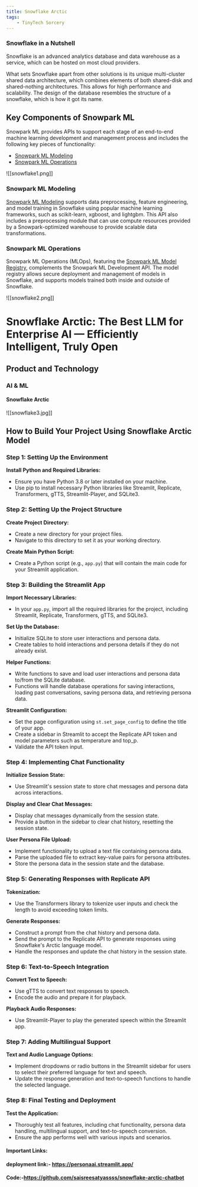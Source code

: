 ```yaml
---
title: Snowflake Arctic
tags:
    - TinyTech Sorcery
---
```


### **Snowflake in a Nutshell**

Snowflake is an advanced analytics database and data warehouse as a service, which can be hosted on most cloud providers.

What sets Snowflake apart from other solutions is its unique multi-cluster shared data architecture, which combines elements of both shared-disk and shared-nothing architectures. This allows for high performance and scalability. The design of the database resembles the structure of a snowflake, which is how it got its name.

## **Key Components of Snowpark ML**

Snowpark ML provides APIs to support each stage of an end-to-end machine learning development and management process and includes the following key pieces of functionality:

- [Snowpark ML Modeling](https://docs.snowflake.com/developer-guide/snowpark-ml/index#label-snowpark-ml-components-modeling)
- [Snowpark ML Operations](https://docs.snowflake.com/developer-guide/snowpark-ml/index#label-snowpark-ml-components-ops)

![[snowflake1.png]]


### **Snowpark ML Modeling**

[Snowpark ML Modeling](https://docs.snowflake.com/developer-guide/snowpark-ml/snowpark-ml-modeling) supports data preprocessing, feature engineering, and model training in Snowflake using popular machine learning frameworks, such as scikit-learn, xgboost, and lightgbm. This API also includes a preprocessing module that can use compute resources provided by a Snowpark-optimized warehouse to provide scalable data transformations.

### **Snowpark ML Operations**

Snowpark ML Operations (MLOps), featuring the [Snowpark ML Model Registry](https://docs.snowflake.com/developer-guide/snowpark-ml/snowpark-ml-mlops-model-registry), complements the Snowpark ML Development API. The model registry allows secure deployment and management of models in Snowflake, and supports models trained both inside and outside of Snowflake.

![[snowflake2.png]]



# Snowflake Arctic: The Best LLM for Enterprise AI — Efficiently Intelligent, Truly Open

## Product and Technology
### AI & ML
#### Snowflake Arctic 

![[snowflake3.jpg]]
## How to Build Your Project Using Snowflake Arctic Model

### Step 1: Setting Up the Environment

**Install Python and Required Libraries:**
- Ensure you have Python 3.8 or later installed on your machine.
- Use pip to install necessary Python libraries like Streamlit, Replicate, Transformers, gTTS, Streamlit-Player, and SQLite3.

### Step 2: Setting Up the Project Structure

**Create Project Directory:**
- Create a new directory for your project files.
- Navigate to this directory to set it as your working directory.

**Create Main Python Script:**
- Create a Python script (e.g., `app.py`) that will contain the main code for your Streamlit application.

### Step 3: Building the Streamlit App

**Import Necessary Libraries:**
- In your `app.py`, import all the required libraries for the project, including Streamlit, Replicate, Transformers, gTTS, and SQLite3.

**Set Up the Database:**
- Initialize SQLite to store user interactions and persona data.
- Create tables to hold interactions and persona details if they do not already exist.

**Helper Functions:**
- Write functions to save and load user interactions and persona data to/from the SQLite database.
- Functions will handle database operations for saving interactions, loading past conversations, saving persona data, and retrieving persona data.

**Streamlit Configuration:**
- Set the page configuration using `st.set_page_config` to define the title of your app.
- Create a sidebar in Streamlit to accept the Replicate API token and model parameters such as temperature and top_p.
- Validate the API token input.

### Step 4: Implementing Chat Functionality

**Initialize Session State:**
- Use Streamlit's session state to store chat messages and persona data across interactions.

**Display and Clear Chat Messages:**
- Display chat messages dynamically from the session state.
- Provide a button in the sidebar to clear chat history, resetting the session state.

**User Persona File Upload:**
- Implement functionality to upload a text file containing persona data.
- Parse the uploaded file to extract key-value pairs for persona attributes.
- Store the persona data in the session state and the database.

### Step 5: Generating Responses with Replicate API

**Tokenization:**
- Use the Transformers library to tokenize user inputs and check the length to avoid exceeding token limits.

**Generate Responses:**
- Construct a prompt from the chat history and persona data.
- Send the prompt to the Replicate API to generate responses using Snowflake's Arctic language model.
- Handle the responses and update the chat history in the session state.

### Step 6: Text-to-Speech Integration

**Convert Text to Speech:**
- Use gTTS to convert text responses to speech.
- Encode the audio and prepare it for playback.

**Playback Audio Responses:**
- Use Streamlit-Player to play the generated speech within the Streamlit app.

### Step 7: Adding Multilingual Support

**Text and Audio Language Options:**
- Implement dropdowns or radio buttons in the Streamlit sidebar for users to select their preferred language for text and speech.
- Update the response generation and text-to-speech functions to handle the selected language.

### Step 8: Final Testing and Deployment

**Test the Application:**
- Thoroughly test all features, including chat functionality, persona data handling, multilingual support, and text-to-speech conversion.
- Ensure the app performs well with various inputs and scenarios.

#### Important Links:
#### deployment link:- https://personaai.streamlit.app/
#### Code:-https://github.com/saisreesatyassss/snowflake-arctic-chatbot



